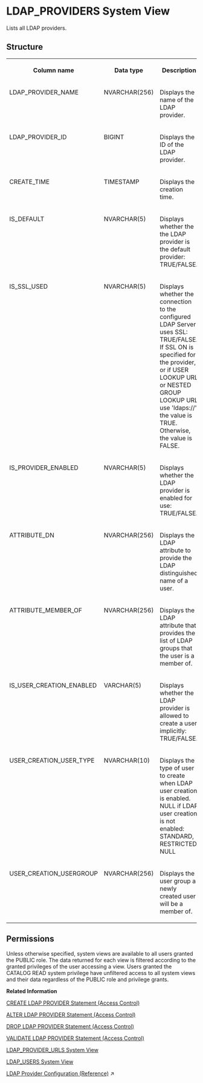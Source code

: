 <!-- loio5b54fe223a8045bfbc6b51cb66c64967 -->

# LDAP\_PROVIDERS System View

Lists all LDAP providers.



## Structure


<table>
<tr>
<th valign="top">

Column name

</th>
<th valign="top">

Data type

</th>
<th valign="top">

Description

</th>
</tr>
<tr>
<td valign="top">

LDAP\_PROVIDER\_NAME

</td>
<td valign="top">

NVARCHAR\(256\)

</td>
<td valign="top">

Displays the name of the LDAP provider.

</td>
</tr>
<tr>
<td valign="top">

LDAP\_PROVIDER\_ID

</td>
<td valign="top">

BIGINT

</td>
<td valign="top">

Displays the ID of the LDAP provider.

</td>
</tr>
<tr>
<td valign="top">

CREATE\_TIME

</td>
<td valign="top">

TIMESTAMP

</td>
<td valign="top">

Displays the creation time.

</td>
</tr>
<tr>
<td valign="top">

IS\_DEFAULT

</td>
<td valign="top">

NVARCHAR\(5\)

</td>
<td valign="top">

Displays whether the the LDAP provider is the default provider: TRUE/FALSE.

</td>
</tr>
<tr>
<td valign="top">

IS\_SSL\_USED

</td>
<td valign="top">

NVARCHAR\(5\)

</td>
<td valign="top">

Displays whether the connection to the configured LDAP Server uses SSL: TRUE/FALSE. If SSL ON is specified for the provider, or if USER LOOKUP URL or NESTED GROUP LOOKUP URL use 'ldaps://', the value is TRUE. Otherwise, the value is FALSE.

</td>
</tr>
<tr>
<td valign="top">

IS\_PROVIDER\_ENABLED

</td>
<td valign="top">

NVARCHAR\(5\)

</td>
<td valign="top">

Displays whether the LDAP provider is enabled for use: TRUE/FALSE.

</td>
</tr>
<tr>
<td valign="top">

ATTRIBUTE\_DN

</td>
<td valign="top">

NVARCHAR\(256\)

</td>
<td valign="top">

Displays the LDAP attribute to provide the LDAP distinguished name of a user.

</td>
</tr>
<tr>
<td valign="top">

ATTRIBUTE\_MEMBER\_OF

</td>
<td valign="top">

NVARCHAR\(256\)

</td>
<td valign="top">

Displays the LDAP attribute that provides the list of LDAP groups that the user is a member of.

</td>
</tr>
<tr>
<td valign="top">

IS\_USER\_CREATION\_ENABLED

</td>
<td valign="top">

VARCHAR\(5\)

</td>
<td valign="top">

Displays whether the LDAP provider is allowed to create a user implicitly: TRUE/FALSE.

</td>
</tr>
<tr>
<td valign="top">

USER\_CREATION\_USER\_TYPE

</td>
<td valign="top">

NVARCHAR\(10\)

</td>
<td valign="top">

Displays the type of user to create when LDAP user creation is enabled. NULL if LDAP user creation is not enabled: STANDARD, RESTRICTED, NULL

</td>
</tr>
<tr>
<td valign="top">

USER\_CREATION\_USERGROUP

</td>
<td valign="top">

NVARCHAR\(256\)

</td>
<td valign="top">

Displays the user group a newly created user will be a member of.

</td>
</tr>
</table>



<a name="loio5b54fe223a8045bfbc6b51cb66c64967__section_bt3_ttb_dzb"/>

## Permissions

Unless otherwise specified, system views are available to all users granted the PUBLIC role. The data returned for each view is filtered according to the granted privileges of the user accessing a view. Users granted the CATALOG READ system privilege have unfiltered access to all system views and their data regardless of the PUBLIC role and privilege grants.

**Related Information**  


[CREATE LDAP PROVIDER Statement \(Access Control\)](../../010-SQL-Reference/012-SQL-Statements/create-ldap-provider-statement-access-control-3b72203.md "Creates an LDAP provider for use with LDAP authorization and authentication.")

[ALTER LDAP PROVIDER Statement \(Access Control\)](../../010-SQL-Reference/012-SQL-Statements/alter-ldap-provider-statement-access-control-ae9ba28.md "Updates an LDAP provider for use with LDAP authorization and authentication.")

[DROP LDAP PROVIDER Statement \(Access Control\)](../../010-SQL-Reference/012-SQL-Statements/drop-ldap-provider-statement-access-control-340e913.md "Drops an LDAP provider, and its associated credential, from the internal secure credential store.")

[VALIDATE LDAP PROVIDER Statement \(Access Control\)](../../010-SQL-Reference/012-SQL-Statements/validate-ldap-provider-statement-access-control-4181217.md "Validates an LDAP provider configuration and LDAP authentication and authorization for users of that LDAP provider.")

[LDAP\_PROVIDER\_URLS System View](ldap-provider-urls-system-view-7cf2869.md "Lists all LDAP provider URLs.")

[LDAP\_USERS System View](ldap-users-system-view-704e5b6.md "Provides information about the users using LDAP authorization.")

[LDAP Provider Configuration (Reference)](https://help.sap.com/viewer/f9c5015e72e04fffa14d7d4f7267d897/2024_3_QRC/en-US/b8406c6e363747dea9098f00648d15b5.html "To set up a connection to an LDAP server, you must create an LDAP provider in the SAP HANA database. Depending on your requirements, you can use the LDAP server to authenticate and/or authorize users. For LDAP-authenticated users, you can also enable the automatic creation of users in SAP HANA.") :arrow_upper_right:


